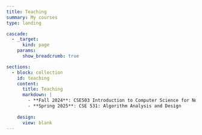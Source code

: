 ```yaml
---
title: Teaching
summary: My courses
type: landing

cascade:
  - _target:
      kind: page
    params:
      show_breadcrumb: true

sections:
  - block: collection
    id: teaching
    content:
      title: Teaching
      markdown: |
        - **Fall 2024**: CSE503 Introduction to Computer Science for Non Majors
        - **Spring 2025**: CSE 531: Algorithm Analysis and Design
  
    design:
      view: blank
---
```

